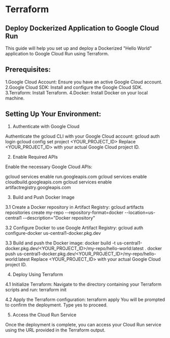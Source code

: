 # Terraform

## Deploy Dockerized Application to Google Cloud Run

This guide will help you set up and deploy a Dockerized "Hello World" application to Google Cloud Run using Terraform.

## Prerequisites:

1.Google Cloud Account: Ensure you have an active Google Cloud account.
2.Google Cloud SDK: Install and configure the Google Cloud SDK.
3.Terraform: Install Terraform.
4.Docker: Install Docker on your local machine.

## Setting Up Your Environment:

1. Authenticate with Google Cloud

Authenticate the gcloud CLI with your Google Cloud account:
gcloud auth login
gcloud config set project <YOUR_PROJECT_ID>
Replace <YOUR_PROJECT_ID> with your actual Google Cloud project ID.

2. Enable Required APIs

Enable the necessary Google Cloud APIs:

gcloud services enable run.googleapis.com
gcloud services enable cloudbuild.googleapis.com
gcloud services enable artifactregistry.googleapis.com

3. Build and Push Docker Image

3.1 Create a Docker repository in Artifact Registry:
gcloud artifacts repositories create my-repo --repository-format=docker --location=us-central1 --description="Docker repository"

3.2 Configure Docker to use Google Artifact Registry:
gcloud auth configure-docker us-central1-docker.pkg.dev

3.3 Build and push the Docker image:
docker build -t us-central1-docker.pkg.dev/<YOUR_PROJECT_ID>/my-repo/hello-world:latest .
docker push us-central1-docker.pkg.dev/<YOUR_PROJECT_ID>/my-repo/hello-world:latest
Replace <YOUR_PROJECT_ID> with your actual Google Cloud project ID.

4. Deploy Using Terraform

4.1 Initialize Terraform:
Navigate to the directory containing your Terraform scripts and run: terraform init

4.2 Apply the Terraform configuration: terraform apply
You will be prompted to confirm the deployment. Type yes to proceed.

5. Access the Cloud Run Service

Once the deployment is complete, you can access your Cloud Run service using the URL provided in the Terraform output.
